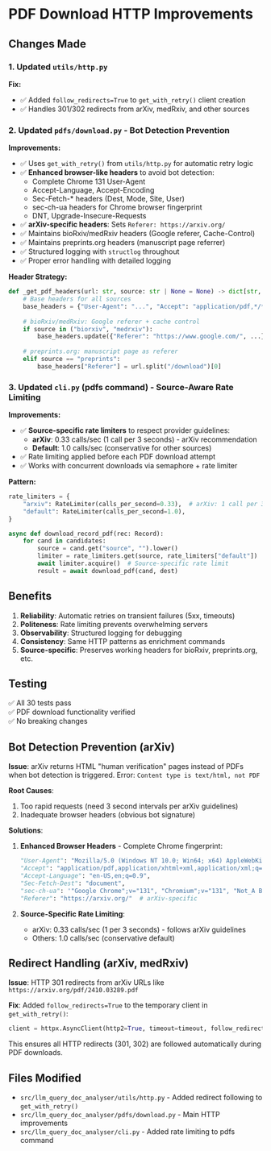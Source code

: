 # PDF Download HTTP Improvements

## Changes Made

### 1. Updated `utils/http.py`
**Fix:**
- ✅ Added `follow_redirects=True` to `get_with_retry()` client creation
- ✅ Handles 301/302 redirects from arXiv, medRxiv, and other sources

### 2. Updated `pdfs/download.py` - Bot Detection Prevention
**Improvements:**
- ✅ Uses `get_with_retry()` from `utils/http.py` for automatic retry logic
- ✅ **Enhanced browser-like headers** to avoid bot detection:
  - Complete Chrome 131 User-Agent
  - Accept-Language, Accept-Encoding
  - Sec-Fetch-* headers (Dest, Mode, Site, User)
  - sec-ch-ua headers for Chrome browser fingerprint
  - DNT, Upgrade-Insecure-Requests
- ✅ **arXiv-specific headers**: Sets `Referer: https://arxiv.org/`
- ✅ Maintains bioRxiv/medRxiv headers (Google referer, Cache-Control)
- ✅ Maintains preprints.org headers (manuscript page referrer)
- ✅ Structured logging with `structlog` throughout
- ✅ Proper error handling with detailed logging

**Header Strategy:**
```python
def _get_pdf_headers(url: str, source: str | None = None) -> dict[str, str]:
    # Base headers for all sources
    base_headers = {"User-Agent": "...", "Accept": "application/pdf,*/*;q=0.8"}
    
    # bioRxiv/medRxiv: Google referer + cache control
    if source in ("biorxiv", "medrxiv"):
        base_headers.update({"Referer": "https://www.google.com/", ...})
    
    # preprints.org: manuscript page as referer
    elif source == "preprints":
        base_headers["Referer"] = url.split("/download")[0]
```

### 3. Updated `cli.py` (pdfs command) - Source-Aware Rate Limiting
**Improvements:**
- ✅ **Source-specific rate limiters** to respect provider guidelines:
  - **arXiv**: 0.33 calls/sec (1 call per 3 seconds) - arXiv recommendation
  - **Default**: 1.0 calls/sec (conservative for other sources)
- ✅ Rate limiting applied before each PDF download attempt
- ✅ Works with concurrent downloads via semaphore + rate limiter

**Pattern:**
```python
rate_limiters = {
    "arxiv": RateLimiter(calls_per_second=0.33),  # arXiv: 1 call per 3 seconds
    "default": RateLimiter(calls_per_second=1.0),
}

async def download_record_pdf(rec: Record):
    for cand in candidates:
        source = cand.get("source", "").lower()
        limiter = rate_limiters.get(source, rate_limiters["default"])
        await limiter.acquire()  # Source-specific rate limit
        result = await download_pdf(cand, dest)
```

## Benefits

1. **Reliability**: Automatic retries on transient failures (5xx, timeouts)
2. **Politeness**: Rate limiting prevents overwhelming servers
3. **Observability**: Structured logging for debugging
4. **Consistency**: Same HTTP patterns as enrichment commands
5. **Source-specific**: Preserves working headers for bioRxiv, preprints.org, etc.

## Testing

✅ All 30 tests pass  
✅ PDF download functionality verified  
✅ No breaking changes

## Bot Detection Prevention (arXiv)

**Issue**: arXiv returns HTML "human verification" pages instead of PDFs when bot detection is triggered. Error: `Content type is text/html, not PDF`

**Root Causes**:
1. Too rapid requests (need 3 second intervals per arXiv guidelines)
2. Inadequate browser headers (obvious bot signature)

**Solutions**:
1. **Enhanced Browser Headers** - Complete Chrome fingerprint:
   ```python
   "User-Agent": "Mozilla/5.0 (Windows NT 10.0; Win64; x64) AppleWebKit/537.36 (KHTML, like Gecko) Chrome/131.0.0.0 Safari/537.36",
   "Accept": "application/pdf,application/xhtml+xml,application/xml;q=0.9,image/avif,image/webp,image/apng,*/*;q=0.8",
   "Accept-Language": "en-US,en;q=0.9",
   "Sec-Fetch-Dest": "document",
   "sec-ch-ua": '"Google Chrome";v="131", "Chromium";v="131", "Not_A Brand";v="24"',
   "Referer": "https://arxiv.org/"  # arXiv-specific
   ```

2. **Source-Specific Rate Limiting**:
   - arXiv: 0.33 calls/sec (1 per 3 seconds) - follows arXiv guidelines
   - Others: 1.0 calls/sec (conservative default)

## Redirect Handling (arXiv, medRxiv)

**Issue**: HTTP 301 redirects from arXiv URLs like `https://arxiv.org/pdf/2410.03289.pdf`

**Fix**: Added `follow_redirects=True` to the temporary client in `get_with_retry()`:
```python
client = httpx.AsyncClient(http2=True, timeout=timeout, follow_redirects=True)
```

This ensures all HTTP redirects (301, 302) are followed automatically during PDF downloads.

## Files Modified

- `src/llm_query_doc_analyser/utils/http.py` - Added redirect following to `get_with_retry()`
- `src/llm_query_doc_analyser/pdfs/download.py` - Main HTTP improvements
- `src/llm_query_doc_analyser/cli.py` - Added rate limiting to pdfs command

